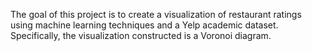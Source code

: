 The goal of this project is to create a visualization of restaurant ratings using machine learning techniques and a Yelp academic dataset. Specifically, the visualization constructed is a Voronoi diagram.

